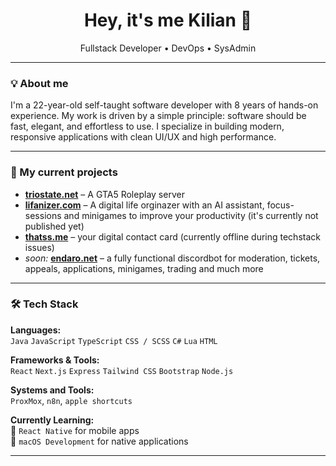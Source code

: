 <h1 align="center">Hey, it's me Kilian 👋</h1>
<p align="center">
  Fullstack Developer • DevOps • SysAdmin<br/>
</p>

---
### 💡 About me

I'm a 22-year-old self-taught software developer with 8 years of hands-on experience. My work is driven by a simple principle: software should be fast, elegant, and effortless to use. I specialize in building modern, responsive applications with clean UI/UX and high performance.

---

### 🚀 My current projects
- **[triostate.net](https://triostate.net)** – A GTA5 Roleplay server
- **[lifanizer.com](https://lifanizer.com)** – A digital life orginazer with an AI assistant, focus-sessions and minigames to improve your productivity (it's currently not published yet)
- **[thatss.me](https://thatss.me)** – your digital contact card (currently offline during techstack issues)
- _soon:_ **[endaro.net](https://endaro.net)** – a fully functional discordbot for moderation, tickets, appeals, applications, minigames, trading and much more


---

### 🛠️ Tech Stack

**Languages:**  
`Java` `JavaScript` `TypeScript` `CSS / SCSS` `C#` `Lua` `HTML`

**Frameworks & Tools:**  
`React` `Next.js` `Express` `Tailwind CSS` `Bootstrap` `Node.js`  

**Systems and Tools:**  
`ProxMox`, `n8n`, `apple shortcuts`

**Currently Learning:**  
🧠 `React Native` for mobile apps  
🍎 `macOS Development` for native applications

---
